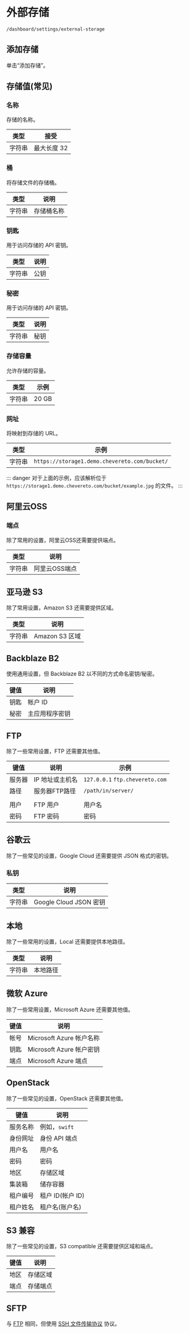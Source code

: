# 外部存储

`/dashboard/settings/external-storage`

## 添加存储

单击“添加存储”。

## 存储值(常见)

### 名称

存储的名称。

|类型 |接受 |
| ------ | ------------- |
|字符串 |最大长度 32 |

### 桶

将存储文件的存储桶。

|类型 |说明 |
| ------ | --------------- |
|字符串 |存储桶名称 |

### 钥匙

用于访问存储的 API 密钥。

|类型 |说明 |
| ------ | ----------- |
|字符串 |公钥 |

### 秘密

用于访问存储的 API 密钥。

|类型 |说明 |
| ------ | ----------- |
|字符串 |秘钥 |

### 存储容量

允许存储的容量。

|类型 |示例 |
| ------ | ------- |
|字符串 | 20 GB |

### 网址

将映射到存储的 URL。

|类型 |示例 |
| ------ | --------------------------------------------- |
|字符串 | `https://storage1.demo.chevereto.com/bucket/` |

::: danger
对于上面的示例，应该解析位于 `https://storage1.demo.chevereto.com/bucket/example.jpg` 的文件。
:::

## 阿里云OSS

### 端点

除了常用的设置，阿里云OSS还需要提供端点。

|类型 |说明 |
| ------ | -------------------------- |
|字符串 |阿里云OSS端点|

## 亚马逊 S3

除了常用设置，Amazon S3 还需要提供区域。

|类型 |说明 |
| ------ | ---------------- |
|字符串 | Amazon S3 区域 |

## Backblaze B2

使用通用设置，但 Backblaze B2 以不同的方式命名密钥/秘密。

|键值 |说明 |
| ------ | --------------- |
|钥匙 |帐户 ID |
|秘密 |主应用程序密钥 |

## FTP

除了一些常用设置，FTP 还需要其他值。

|键值 |说明 |示例 |
| -------- | --------------- | ------------------------------- |
|服务器 | IP 地址或主机名 | `127.0.0.1` `ftp.chevereto.com` |
|路径 |服务器FTP路径| `/path/in/server/` |
| |
|用户 | FTP 用户 |用户名 |
|密码 | FTP 密码 |密码 |

## 谷歌云

除了一些常见的设置，Google Cloud 还需要提供 JSON 格式的密钥。

### 私钥

|类型 |说明 |
| ------ | --------------------- |
|字符串 | Google Cloud JSON 密钥 |

## 本地

除了一些常用的设置，Local 还需要提供本地路径。

|类型 |说明 |
| ------ | ----------- |
|字符串 |本地路径 |

## 微软 Azure

除了一些常用设置，Microsoft Azure 还需要其他值。

|键值 |说明 |
| -------- | --------------------------- |
|帐号 | Microsoft Azure 帐户名称 |
|钥匙 | Microsoft Azure 帐户密钥 |
|端点 | Microsoft Azure 端点 |

## OpenStack

除了一些常见的设置，OpenStack 还需要其他值。

|键值 |说明 |
| ------------ | -------------------------- |
|服务名称 |例如，`swift` |
|身份网址 |身份 API 端点 |
|用户名 |用户名 |
|密码 |密码 |
|地区 |存储区域 |
|集装箱 |储存容器 |
|租户编号 |租户 ID(帐户 ID) |
|租户姓名 |租户名(账户名)|

## S3 兼容

除了一些常见的设置，S3 compatible 还需要提供区域和端点。

|键值 |说明 |
| -------- | ---------------- |
|地区 |存储区域 |
|端点 |存储端点 |

## SFTP

与 [FTP](#ftp) 相同，但使用 [SSH 文件传输协议](https://en.wikipedia.org/wiki/SSH_File_Transfer_Protocol) 协议。
